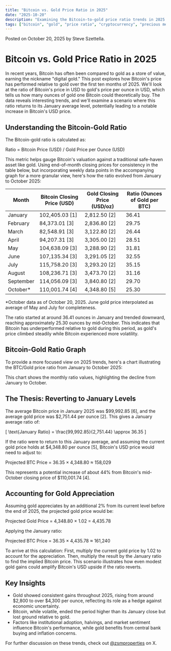 ```yaml
---
title: "Bitcoin vs. Gold Price Ratio in 2025"
date: "2025-10-20"
description: "Examining the Bitcoin-to-gold price ratio trends in 2025 and potential USD price implications if the ratio reverts to early-year levels."
tags: ["bitcoin", "gold", "price ratio", "cryptocurrency", "precious metals"]
---
```


<script src="https://cdn.jsdelivr.net/npm/chart.js"></script>

Posted on October 20, 2025 by Steve Szettella.
# Bitcoin vs. Gold Price Ratio in 2025

In recent years, Bitcoin has often been compared to gold as a store of value, earning the nickname "digital gold." This post explores how Bitcoin's price has performed relative to gold over the first ten months of 2025. We'll look at the ratio of Bitcoin's price in USD to gold's price per ounce in USD, which tells us how many ounces of gold one Bitcoin could theoretically buy. The data reveals interesting trends, and we'll examine a scenario where this ratio returns to its January average level, potentially leading to a notable increase in Bitcoin's USD price.

## Understanding the Bitcoin-Gold Ratio

The Bitcoin-gold ratio is calculated as:

Ratio = Bitcoin Price (USD) / Gold Price per Ounce (USD)

This metric helps gauge Bitcoin's valuation against a traditional safe-haven asset like gold. Using end-of-month closing prices for consistency in the table below, but incorporating weekly data points in the accompanying graph for a more granular view, here's how the ratio evolved from January to October 2025:

| Month      | Bitcoin Closing Price (USD) | Gold Closing Price (USD/oz) | Ratio (Ounces of Gold per BTC) |
|------------|-----------------------------|-----------------------------|--------------------------------|
| January   | 102,405.03 [1] | 2,812.50 [2] | 36.41 |
| February  | 84,373.01 [3] | 2,836.80 [2] | 29.75 |
| March     | 82,548.91 [3] | 3,122.80 [2] | 26.44 |
| April     | 94,207.31 [3] | 3,305.00 [2] | 28.51 |
| May       | 104,638.09 [3] | 3,288.90 [2] | 31.81 |
| June      | 107,135.34 [3] | 3,291.05 [2] | 32.55 |
| July      | 115,758.20 [3] | 3,293.20 [2] | 35.15 |
| August    | 108,236.71 [3] | 3,473.70 [2] | 31.16 |
| September | 114,056.09 [3] | 3,840.80 [2] | 29.70 |
| October*  | 110,001.74 [4] | 4,348.80 [5] | 25.30 |

*October data as of October 20, 2025. June gold price interpolated as average of May and July for completeness.

The ratio started at around 36.41 ounces in January and trended downward, reaching approximately 25.30 ounces by mid-October. This indicates that Bitcoin has underperformed relative to gold during this period, as gold's price climbed steadily while Bitcoin experienced more volatility.

## Bitcoin-Gold Ratio Graph

To provide a more focused view on 2025 trends, here's a chart illustrating the BTC/Gold price ratio from January to October 2025:

<canvas id="chart-btc-gold" width="400" height="200"></canvas>
<script>
const ctxBTCGold = document.getElementById('chart-btc-gold').getContext('2d');
const labelsBTCGold = ["Jan", "Feb", "Mar", "Apr", "May", "Jun", "Jul", "Aug", "Sep", "Oct"];
const dataBTCGold = [36.41, 29.75, 26.44, 28.51, 31.81, 32.55, 35.15, 31.16, 29.70, 25.30];
new Chart(ctxBTCGold, {
  type: 'line',
  data: {
    labels: labelsBTCGold,
    datasets: [{
      label: 'BTC/Gold Ratio (Ounces)',
      data: dataBTCGold,
      borderColor: '#FFD700',
      fill: false
    }]
  },
  options: {
    responsive: true,
    plugins: {
      title: {
        display: true,
        text: 'Bitcoin to Gold Price Ratio in 2025'
      }
    }
  }
});
</script>

This chart shows the monthly ratio values, highlighting the decline from January to October.

## The Thesis: Reverting to January Levels

The average Bitcoin price in January 2025 was $99,992.85 [6], and the average gold price was $2,751.44 per ounce [2]. This gives a January average ratio of:

\[ \text{January Ratio} = \frac{99,992.85}{2,751.44} \approx 36.35 \]

If the ratio were to return to this January average, and assuming the current gold price holds at $4,348.80 per ounce [5], Bitcoin's USD price would need to adjust to:

Projected BTC Price = 36.35 × 4,348.80 ≈ 158,029

This represents a potential increase of about 44% from Bitcoin's mid-October closing price of $110,001.74 [4].

## Accounting for Gold Appreciation

Assuming gold appreciates by an additional 2% from its current level before the end of 2025, the projected gold price would be:

Projected Gold Price = 4,348.80 × 1.02 = 4,435.78

Applying the January ratio:

Projected BTC Price = 36.35 × 4,435.78 ≈ 161,240

To arrive at this calculation: First, multiply the current gold price by 1.02 to account for the appreciation. Then, multiply the result by the January ratio to find the implied Bitcoin price. This scenario illustrates how even modest gold gains could amplify Bitcoin's USD upside if the ratio reverts.

## Key Insights

- Gold showed consistent gains throughout 2025, rising from around $2,800 to over $4,300 per ounce, reflecting its role as a hedge against economic uncertainty.
- Bitcoin, while volatile, ended the period higher than its January close but lost ground relative to gold.
- Factors like institutional adoption, halvings, and market sentiment influence Bitcoin's performance, while gold benefits from central bank buying and inflation concerns.

For further discussion on these trends, check out [@zsmproperties](https://x.com/zsmproperties) on X.